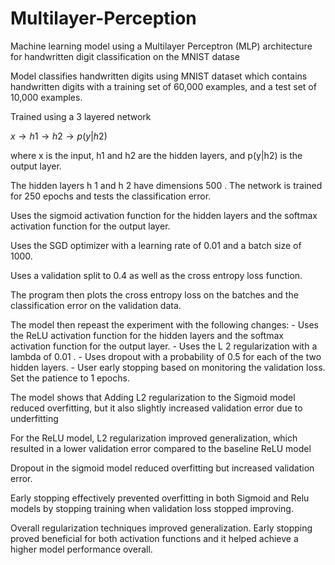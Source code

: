 # Multilayer-Perception
Machine learning model using a Multilayer Perceptron (MLP) architecture for handwritten digit classification on the MNIST datase

Model classifies handwritten digits using  MNIST dataset which contains handwritten digits with a training set of 60,000 examples, and a test set of 10,000 examples.

Trained using a 3 layered network

$x → h 1 → h 2 → p ( y | h 2 )$

where x is the input, h1 and h2 are the hidden layers, and p(y|h2) is the output layer.

The hidden layers h 1 and h 2 have dimensions 500 . The network is trained for 250 epochs and tests the classification error. 

Uses the sigmoid activation function for the hidden layers and the softmax activation function for the output layer. 

Uses the SGD optimizer with a learning rate of 0.01 and a batch size of 1000.

Uses a validation split to 0.4 as well as the cross entropy loss function.

The program then plots the cross entropy loss on the batches and the classification error on the validation data.

The model then repeast the experiment with the following changes:
        - Uses the ReLU activation function for the hidden layers and the softmax activation function for the output layer.
        - Uses the L 2 regularization with a lambda of 0.01 .
        - Uses dropout with a probability of 0.5 for each of the two hidden layers.
        - User early stopping based on monitoring the validation loss. Set the patience to 1 epochs. 

The model shows that Adding L2 regularization to the Sigmoid model reduced overfitting, but it also slightly increased validation error due to underfitting

For the ReLU model, L2 regularization improved generalization, which resulted in a lower validation error compared to the baseline ReLU model

Dropout in the sigmoid model reduced overfitting but increased validation error.

Early stopping effectively prevented overfitting in both Sigmoid and Relu models by stopping training when validation loss stopped improving.

Overall regularization techniques improved generalization. Early stopping proved beneficial for both activation functions and it helped achieve a higher model performance overall.
